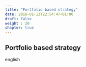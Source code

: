 ```yaml
---
title: "Portfolio based strategy"
date: 2018-01-13T22:54:47+01:00
draft: false
weight : 20
chapter: true
---
```

## Portfolio based strategy 
english